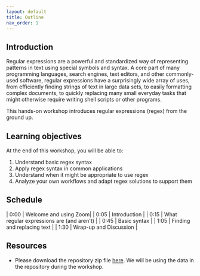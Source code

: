 ```yaml
---
layout: default
title: Outline
nav_order: 1
---
```


## Introduction

Regular expressions are a powerful and standardized way of representing patterns in text using special symbols and syntax. A core part of many programming languages, search engines, text editors, and other commonly-used software, regular expressions have a surprisingly wide array of uses, from efficiently finding strings of text in large data sets, to easily formatting complex documents, to quickly replacing many small everyday tasks that might otherwise require writing shell scripts or other programs.

This hands-on workshop introduces regular expressions (regex) from the ground up.

## Learning objectives

At the end of this workshop, you will be able to:

1. Understand basic regex syntax
2. Apply regex syntax in common applications
3. Understand when it might be appropriate to use regex
4. Analyze your own workflows and adapt regex solutions to support them

## Schedule

| 0:00 | Welcome and using Zoom|
| 0:05 | Introduction |
| 0:15 | What regular expressions are (and aren't) |
| 0:45 | Basic syntax |
| 1:05 | Finding and replacing text |
| 1:30 | Wrap-up and Discussion |

## Resources

* Please download the repository zip file [here](https://github.com/ubc-library-rc/intro-regex/archive/refs/heads/main.zip). We will be using the data in the repository during the workshop.
